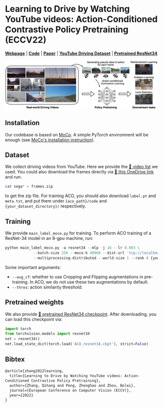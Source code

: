 # Learning to Drive by Watching YouTube videos: Action-Conditioned Contrastive Policy Pretraining (ECCV22)

[**Webpage**](https://metadriverse.github.io/ACO) | [**Code**](https://github.com/metadriverse/ACO) |  [**Paper**](https://arxiv.org/pdf/2204.02393.pdf) | [**YouTube Driving Dataset**](https://mycuhk-my.sharepoint.com/:f:/g/personal/1155165194_link_cuhk_edu_hk/ErrNZZuZPuJOoX75o7Lo45YBB-bwbLHbD1GSenfnf4-xzQ?e=Xx4RRS) | [**Pretrained ResNet34**](https://mycuhk-my.sharepoint.com/:u:/g/personal/1155165194_link_cuhk_edu_hk/EUF_AbjmGEVKoJSNSpF0cYwBm9hJ1qSEMSYanGOqxBeUPQ)

![](./docs/images/teaser.jpg) 

## Installation

Our codebase is based on [MoCo](https://github.com/facebookresearch/moco). A simple PyTorch environment will be enough (see [MoCo's installation instruction](https://github.com/facebookresearch/moco#preparation)). 

## Dataset

We collect driving videos from YouTube. Here we provide the [:link: video list](https://docs.google.com/spreadsheets/d/1KNFFrfEE5q4d40uBR6MN9YtTggnv2o2AHRxGRZMgs3E/edit?usp=sharing) we used. You could also download the frames directly via [:link: this OneDrive link](https://mycuhk-my.sharepoint.com/:f:/g/personal/1155165194_link_cuhk_edu_hk/ErrNZZuZPuJOoX75o7Lo45YBB-bwbLHbD1GSenfnf4-xzQ?e=Xx4RRS) and run:

```bash
cat sega* > frames.zip
```
to get the zip file.
For training ACO, you should also download `label.pt` and `meta.txt`, and put them under `{aco_path}/code` and `{your_dataset_directory}/` respectively.


## Training

We provide `main_label_moco.py` for training. To perform ACO training of a ResNet-34 model in an 8-gpu machine, run:

```python
python main_label_moco.py -a resnet34 --mlp -j 16 --lr 0.003 \
			 --batch-size 256 --moco-k 40960 --dist-url 'tcp://localhost:10001' \
			 --multiprocessing-distributed --world-size 1 --rank 0 {your_dataset_directory} 
```

Some important arguments:

+ `--aug_cf`: whether to use Cropping and Flipping augmentations in pre-training. In ACO, we do not use these two augmentations by default.
+ `--thres`: action similarity threshold.  

## Pretrained weights

We also provide [:link: pretrained ResNet34 checkpoint](https://mycuhk-my.sharepoint.com/:u:/g/personal/1155165194_link_cuhk_edu_hk/EUF_AbjmGEVKoJSNSpF0cYwBm9hJ1qSEMSYanGOqxBeUPQ). After downloading, you can load this checkpoint via:

```python
import torch
from torchvision.models import resnet34
net = resnet34()
net.load_state_dict(torch.load('ACO_resnet34.ckpt'), strict=False) 
```

## Bibtex

```
@article{zhang2022learning,
  title={Learning to Drive by Watching YouTube videos: Action-Conditioned Contrastive Policy Pretraining},
  author={Zhang, Qihang and Peng, Zhenghao and Zhou, Bolei},
  journal={European Conference on Computer Vision (ECCV)},
  year={2022}
}
```
